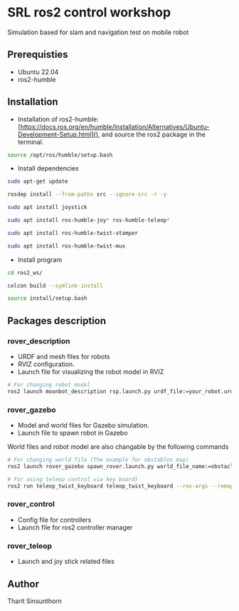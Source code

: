 # SRL ros2 control workshop

Simulation based for slam and navigation test on mobile robot

## Prerequisties
* Ubuntu 22.04
* ros2-humble

## Installation
* Installation of ros2-humble: [https://docs.ros.org/en/humble/Installation/Alternatives/Ubuntu-Development-Setup.html](), and source the ros2 package in the terminal.
```bash
source /opt/ros/humble/setup.bash
```

* Install dependencies
```bash
sudo apt-get update

rosdep install --from-paths src --ignore-src -r -y

sudo apt install joystick

sudo apt install ros-humble-joy* ros-humble-teleop*

sudo apt install ros-humble-twist-stamper

sudo apt install ros-humble-twist-mux


```

* Install program
```bash
cd ros2_ws/

colcon build --symlink-install

source install/setup.bash
```

## Packages description 
### rover_description
- URDF and mesh files for robots
- RVIZ configuration.
- Launch file for visualizing the robot model in RVIZ

```bash
# For changing robot model
ros2 launch moonbot_description rsp.launch.py urdf_file:=your_robot.urdf
```

### rover_gazebo
- Model and world files for Gazebo simulation. 
- Launch file to spawn robot in Gazebo

World files and robot model are also changable by the following commands
```bash
# For changing world file (The example for obstables map)
ros2 launch rover_gazebo spawn_rover.launch.py world_file_name:=obstacles.world
```

```bash
# For using teleop control via key board)
ros2 run teleop_twist_keyboard teleop_twist_keyboard --ros-args --remap cmd_vel:=diff_cont/cmd_vel_unstamped

```

### rover_control
- Config file for controllers
- Launch file for ros2 controller manager

### rover_teleop 
- Launch and joy stick related files


## Author
Tharit Sinsunthorn
